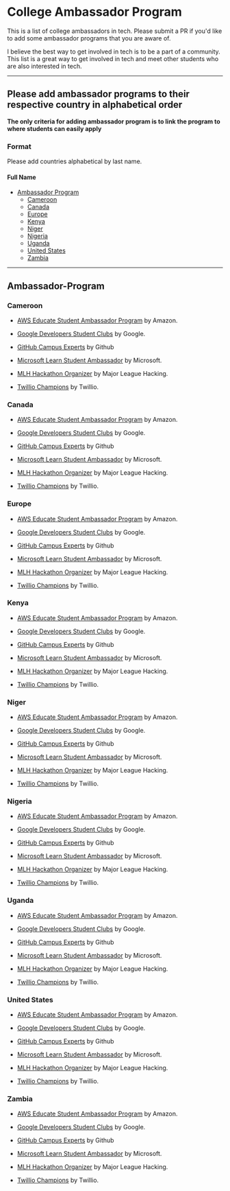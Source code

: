 # College Ambassador Program

This is a list of college ambassadors in tech. Please submit a PR if you'd like to add some ambassador programs that you are aware of.

I believe the best way to get involved in tech is to be a part of a community. This list is a great way to get involved in tech and meet other students who are also interested in tech.

---

## Please add ambassador programs to their respective country in alphabetical order

**The only criteria for adding ambassador program is to link the program to where students can easily apply**

### Format

Please add countries alphabetical by last name.

#### Full Name

- [Ambassador Program](#ambassador-program)
  - [Cameroon](#cameroon)
  - [Canada](#canada)
  - [Europe](#europe)
  - [Kenya](#kenya)
  - [Niger](#niger)
  - [Nigeria](#nigeria)
  - [Uganda](#uganda)
  - [United States](#united-states)
  - [Zambia](#zambia)

---

## Ambassador-Program

### Cameroon

- [AWS Educate Student Ambassador Program](https://aws.amazon.com/education/awseducate/student-ambassador-program/) by Amazon.

- [Google Developers Student Clubs](https://developers.google.com/community/dsc) by Google.

- [GitHub Campus Experts](https://education.github.com/students/experts) by Github

- [Microsoft Learn Student Ambassador](https://studentambassadors.microsoft.com/en-us) by Microsoft.

- [MLH Hackathon Organizer](https://mlh.io/event-membership) by Major League Hacking.

- [Twillio Champions](https://www.twilio.com/en-us/champions) by Twillio.

### Canada

- [AWS Educate Student Ambassador Program](https://aws.amazon.com/education/awseducate/student-ambassador-program/) by Amazon.

- [Google Developers Student Clubs](https://developers.google.com/community/dsc) by Google.

- [GitHub Campus Experts](https://education.github.com/students/experts) by Github

- [Microsoft Learn Student Ambassador](https://studentambassadors.microsoft.com/en-us) by Microsoft.

- [MLH Hackathon Organizer](https://mlh.io/event-membership) by Major League Hacking.

- [Twillio Champions](https://www.twilio.com/en-us/champions) by Twillio.

### Europe

- [AWS Educate Student Ambassador Program](https://aws.amazon.com/education/awseducate/student-ambassador-program/) by Amazon.

- [Google Developers Student Clubs](https://developers.google.com/community/dsc) by Google.

- [GitHub Campus Experts](https://education.github.com/students/experts) by Github

- [Microsoft Learn Student Ambassador](https://studentambassadors.microsoft.com/en-us) by Microsoft.

- [MLH Hackathon Organizer](https://mlh.io/event-membership) by Major League Hacking.

- [Twillio Champions](https://www.twilio.com/en-us/champions) by Twillio.

### Kenya

- [AWS Educate Student Ambassador Program](https://aws.amazon.com/education/awseducate/student-ambassador-program/) by Amazon.

- [Google Developers Student Clubs](https://developers.google.com/community/dsc) by Google.

- [GitHub Campus Experts](https://education.github.com/students/experts) by Github

- [Microsoft Learn Student Ambassador](https://studentambassadors.microsoft.com/en-us) by Microsoft.

- [MLH Hackathon Organizer](https://mlh.io/event-membership) by Major League Hacking.

- [Twillio Champions](https://www.twilio.com/en-us/champions) by Twillio.

### Niger

- [AWS Educate Student Ambassador Program](https://aws.amazon.com/education/awseducate/student-ambassador-program/) by Amazon.

- [Google Developers Student Clubs](https://developers.google.com/community/dsc) by Google.

- [GitHub Campus Experts](https://education.github.com/students/experts) by Github

- [Microsoft Learn Student Ambassador](https://studentambassadors.microsoft.com/en-us) by Microsoft.

- [MLH Hackathon Organizer](https://mlh.io/event-membership) by Major League Hacking.

- [Twillio Champions](https://www.twilio.com/en-us/champions) by Twillio.

### Nigeria

- [AWS Educate Student Ambassador Program](https://aws.amazon.com/education/awseducate/student-ambassador-program/) by Amazon.

- [Google Developers Student Clubs](https://developers.google.com/community/dsc) by Google.

- [GitHub Campus Experts](https://education.github.com/students/experts) by Github

- [Microsoft Learn Student Ambassador](https://studentambassadors.microsoft.com/en-us) by Microsoft.

- [MLH Hackathon Organizer](https://mlh.io/event-membership) by Major League Hacking.

- [Twillio Champions](https://www.twilio.com/en-us/champions) by Twillio.

### Uganda

- [AWS Educate Student Ambassador Program](https://aws.amazon.com/education/awseducate/student-ambassador-program/) by Amazon.

- [Google Developers Student Clubs](https://developers.google.com/community/dsc) by Google.

- [GitHub Campus Experts](https://education.github.com/students/experts) by Github

- [Microsoft Learn Student Ambassador](https://studentambassadors.microsoft.com/en-us) by Microsoft.

- [MLH Hackathon Organizer](https://mlh.io/event-membership) by Major League Hacking.

- [Twillio Champions](https://www.twilio.com/en-us/champions) by Twillio.

### United States

- [AWS Educate Student Ambassador Program](https://aws.amazon.com/education/awseducate/student-ambassador-program/) by Amazon.

- [Google Developers Student Clubs](https://developers.google.com/community/dsc) by Google.

- [GitHub Campus Experts](https://education.github.com/students/experts) by Github

- [Microsoft Learn Student Ambassador](https://studentambassadors.microsoft.com/en-us) by Microsoft.

- [MLH Hackathon Organizer](https://mlh.io/event-membership) by Major League Hacking.

- [Twillio Champions](https://www.twilio.com/en-us/champions) by Twillio.

### Zambia

- [AWS Educate Student Ambassador Program](https://aws.amazon.com/education/awseducate/student-ambassador-program/) by Amazon.

- [Google Developers Student Clubs](https://developers.google.com/community/dsc) by Google.

- [GitHub Campus Experts](https://education.github.com/students/experts) by Github

- [Microsoft Learn Student Ambassador](https://studentambassadors.microsoft.com/en-us) by Microsoft.

- [MLH Hackathon Organizer](https://mlh.io/event-membership) by Major League Hacking.

- [Twillio Champions](https://www.twilio.com/en-us/champions) by Twillio.
